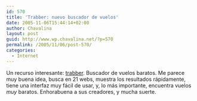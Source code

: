 ```yaml
---
id: 570
title: 'Trabber: nuevo buscador de vuelos'
date: 2005-11-06T15:44:14+02:00
author: Chavalina
layout: post
guid: http://www.wp.chavalina.net/?p=570
permalink: /2005/11/06/post-570/
categories:
  - Internet
---
```

Un recurso interesante: <a href="http://www.trabber.com/" target="_blank">trabber</a>. Buscador de vuelos baratos. Me parece muy buena idea, busca en 21 webs, muestra los resultados r&aacute;pidamente, tiene una interfaz muy f&aacute;cil de usar, y, lo m&aacute;s importante, encuentra vuelos _muy_ baratos. Enhorabuena a sus creadores, y mucha suerte.